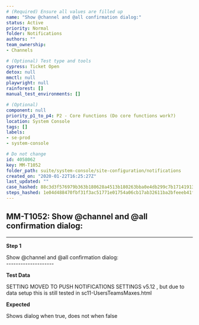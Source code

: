 ```yaml
---
# (Required) Ensure all values are filled up
name: "Show @channel and @all confirmation dialog:"
status: Active
priority: Normal
folder: Notifications
authors: ""
team_ownership: 
- Channels

# (Optional) Test type and tools
cypress: Ticket Open
detox: null
mmctl: null
playwright: null
rainforest: []
manual_test_environments: []

# (Optional)
component: null
priority_p1_to_p4: P2 - Core Functions (Do core functions work?)
location: System Console
tags: []
labels: 
- se-prod
- system-console

# Do not change
id: 4058062
key: MM-T1052
folder_path: suite/system-console/site-configuration/notifications
created_on: "2020-01-22T16:25:27Z"
last_updated: ""
case_hashed: 88c3d3f576979b363b180628a4513b180263bba0e4db299c7b1714191397f64b0c1ac1df415d06e798f99d12df126c20
steps_hashed: 1e04d488470fbf31f3ac51771e01754a06cb17ab32611ba2bfeeeb41fba26c3e442a8969ad90fd74e6d949b85f65fcd6
---
```


## MM-T1052: Show @channel and @all confirmation dialog:

---

**Step 1**

Show @channel and @all confirmation dialog:\
\--------------------

**Test Data**

SETTING MOVED TO PUSH NOTIFICATIONS SETTINGS v5.12 , but due to data setup this is still tested in sc11-UsersTeamsMaxes.html

**Expected**

Shows dialog when true, does not when false
